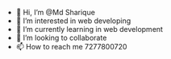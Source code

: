 - 👋 Hi, I’m @Md Sharique
- 👀 I’m interested in web developing
- 🌱 I’m currently learning in web development
- 💞️ I’m looking to collaborate
- 📫 How to reach me 7277800720

<!---
sharique-sam/sharique-sam is a ✨ special ✨ repository because its `README.md` (this file) appears on your GitHub profile.
You can click the Preview link to take a look at your changes.
--->
